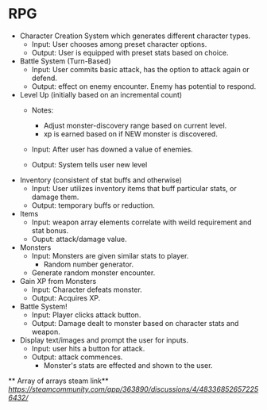 # RPG

* Character Creation System which generates different character types.
  * Input: User chooses among preset character options.
  * Output: User is equipped with preset stats based on choice.
* Battle System (Turn-Based)
  * Input: User commits basic attack, has the option to attack again or defend.
  * Output: effect on enemy encounter. Enemy has potential to respond.
* Level Up (initially based on an incremental count)
  * Notes:
    * Adjust monster-discovery range based on current level.
    * xp is earned based on if NEW monster is discovered.

  * Input: After user has downed a value of enemies.
  * Output: System tells user new level
* Inventory (consistent of stat buffs and otherwise)
  * Input: User utilizes inventory items that buff particular stats, or damage them.
  * Output: temporary buffs or reduction. 
* Items 
  * Input: weapon array elements correlate with weild requirement and stat bonus.
  * Ouput: attack/damage value.
* Monsters
  * Input: Monsters are given similar stats to player.
    * Random number generator.
  * Generate random monster encounter.
* Gain XP from Monsters
  * Input: Character defeats monster.
  * Output: Acquires XP.
* Battle System!
  * Input: Player clicks attack button.
  * Output: Damage dealt to monster based on character stats and weapon.
* Display text/images and prompt the user for inputs.
  * Input: user hits a button for attack.
  * Output: attack commences.
    * Monster's stats are effected and shown to the user.


** Array of arrays steam link**
_https://steamcommunity.com/app/363890/discussions/4/483368526572256432/_